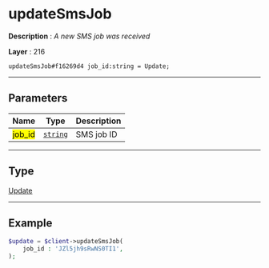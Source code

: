 # updateSmsJob

**Description** : *A new SMS job was received*

**Layer** : 216

```tl
updateSmsJob#f16269d4 job_id:string = Update;
```

---

## Parameters

| Name | Type | Description |
| :---: | :---: | :--- |
| <mark>job_id</mark> | [`string`](type/string) | SMS job ID |

---

## Type

[Update](type/Update)

---

## Example

```php
$update = $client->updateSmsJob(
	job_id : 'JZl5jh9sRwNS0TI1',
);
```